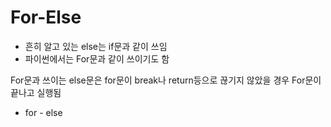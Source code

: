 # For-Else

* 흔히 알고 있는 else는 if문과 같이 쓰임
* 파이썬에서는 For문과 같이 쓰이기도 함

For문과 쓰이는 else문은 for문이 break나 return등으로 끊기지 않았을 경우 For문이 끝나고 실행됨

* for - else
